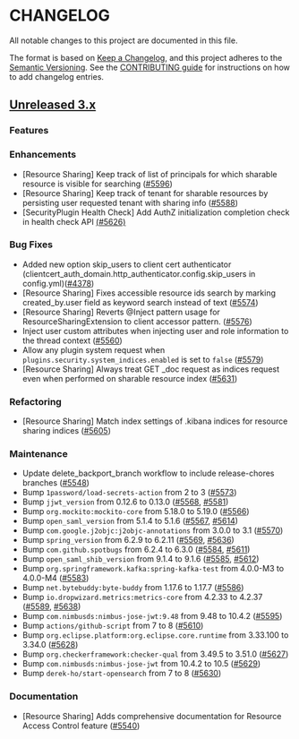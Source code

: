 # CHANGELOG
All notable changes to this project are documented in this file.

The format is based on [Keep a Changelog](https://keepachangelog.com/en/1.0.0/), and this project adheres to the [Semantic Versioning](https://semver.org/spec/v2.0.0.html). See the [CONTRIBUTING guide](./CONTRIBUTING.md#Changelog) for instructions on how to add changelog entries.

## [Unreleased 3.x]

### Features

### Enhancements

- [Resource Sharing] Keep track of list of principals for which sharable resource is visible for searching ([#5596](https://github.com/opensearch-project/security/pull/5596))
- [Resource Sharing] Keep track of tenant for sharable resources by persisting user requested tenant with sharing info ([#5588](https://github.com/opensearch-project/security/pull/5588))
- [SecurityPlugin Health Check] Add AuthZ initialization completion check in health check API [(#5626)](https://github.com/opensearch-project/security/pull/5626)

### Bug Fixes

- Added new option skip_users to client cert authenticator  (clientcert_auth_domain.http_authenticator.config.skip_users in config.yml)([#4378](https://github.com/opensearch-project/security/pull/5525))
- [Resource Sharing] Fixes accessible resource ids search by marking created_by.user field as keyword search instead of text ([#5574](https://github.com/opensearch-project/security/pull/5574))
- [Resource Sharing] Reverts @Inject pattern usage for ResourceSharingExtension to client accessor pattern. ([#5576](https://github.com/opensearch-project/security/pull/5576))
- Inject user custom attributes when injecting user and role information to the thread context ([#5560](https://github.com/opensearch-project/security/pull/5560))
- Allow any plugin system request when `plugins.security.system_indices.enabled` is set to `false` ([#5579](https://github.com/opensearch-project/security/pull/5579))
- [Resource Sharing] Always treat GET _doc request as indices request even when performed on sharable resource index ([#5631](https://github.com/opensearch-project/security/pull/5631))

### Refactoring

- [Resource Sharing] Match index settings of .kibana indices for resource sharing indices ([#5605](https://github.com/opensearch-project/security/pull/5605))

### Maintenance
- Update delete_backport_branch workflow to include release-chores branches ([#5548](https://github.com/opensearch-project/security/pull/5548))
- Bump `1password/load-secrets-action` from 2 to 3 ([#5573](https://github.com/opensearch-project/security/pull/5573))
- Bump `jjwt_version` from 0.12.6 to 0.13.0 ([#5568](https://github.com/opensearch-project/security/pull/5568), [#5581](https://github.com/opensearch-project/security/pull/5581))
- Bump `org.mockito:mockito-core` from 5.18.0 to 5.19.0 ([#5566](https://github.com/opensearch-project/security/pull/5566))
- Bump `open_saml_version` from 5.1.4 to 5.1.6 ([#5567](https://github.com/opensearch-project/security/pull/5567), [#5614](https://github.com/opensearch-project/security/pull/5614))
- Bump `com.google.j2objc:j2objc-annotations` from 3.0.0 to 3.1 ([#5570](https://github.com/opensearch-project/security/pull/5570))
- Bump `spring_version` from 6.2.9 to 6.2.11 ([#5569](https://github.com/opensearch-project/security/pull/5569), [#5636](https://github.com/opensearch-project/security/pull/5636))
- Bump `com.github.spotbugs` from 6.2.4 to 6.3.0 ([#5584](https://github.com/opensearch-project/security/pull/5584), [#5611](https://github.com/opensearch-project/security/pull/5611))
- Bump `open_saml_shib_version` from 9.1.4 to 9.1.6 ([#5585](https://github.com/opensearch-project/security/pull/5585), [#5612](https://github.com/opensearch-project/security/pull/5612))
- Bump `org.springframework.kafka:spring-kafka-test` from 4.0.0-M3 to 4.0.0-M4 ([#5583](https://github.com/opensearch-project/security/pull/5583))
- Bump `net.bytebuddy:byte-buddy` from 1.17.6 to 1.17.7 ([#5586](https://github.com/opensearch-project/security/pull/5586))
- Bump `io.dropwizard.metrics:metrics-core` from 4.2.33 to 4.2.37 ([#5589](https://github.com/opensearch-project/security/pull/5589), [#5638](https://github.com/opensearch-project/security/pull/5638))
- Bump `com.nimbusds:nimbus-jose-jwt:9.48` from 9.48 to 10.4.2 ([#5595](https://github.com/opensearch-project/security/pull/5595))
- Bump `actions/github-script` from 7 to 8 ([#5610](https://github.com/opensearch-project/security/pull/5610))
- Bump `org.eclipse.platform:org.eclipse.core.runtime` from 3.33.100 to 3.34.0 ([#5628](https://github.com/opensearch-project/security/pull/5628))
- Bump `org.checkerframework:checker-qual` from 3.49.5 to 3.51.0 ([#5627](https://github.com/opensearch-project/security/pull/5627))
- Bump `com.nimbusds:nimbus-jose-jwt` from 10.4.2 to 10.5 ([#5629](https://github.com/opensearch-project/security/pull/5629))
- Bump `derek-ho/start-opensearch` from 7 to 8 ([#5630](https://github.com/opensearch-project/security/pull/5630))

### Documentation

- [Resource Sharing] Adds comprehensive documentation for Resource Access Control feature ([#5540](https://github.com/opensearch-project/security/pull/5540))

[Unreleased 3.x]: https://github.com/opensearch-project/security/compare/3.2...main
